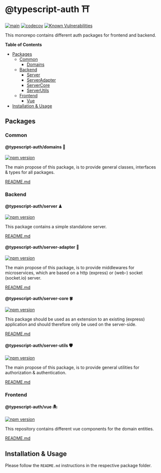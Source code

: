 # @typescript-auth ⛩	

[![main](https://github.com/Tada5hi/typescript-auth/actions/workflows/main.yml/badge.svg)](https://github.com/Tada5hi/typescript-auth/actions/workflows/main.yml)
[![codecov](https://codecov.io/gh/Tada5hi/typescript-auth/branch/master/graph/badge.svg?token=FHE347R1NW)](https://codecov.io/gh/Tada5hi/typescript-auth)
[![Known Vulnerabilities](https://snyk.io/test/github/Tada5hi/typescript-auth/badge.svg)](https://snyk.io/test/github/Tada5hi/typescript-auth)

This monorepo contains different auth packages for frontend and backend.

**Table of Contents**

- [Packages](#Packages)
  - [Common](#common)
    - [Domains](#typescript-authdomains-)
  - [Backend](#backend)
    - [Server](#typescript-authserver-)
    - [ServerAdapter](#typescript-authserver-adapter-)
    - [ServerCore](#typescript-authserver-core-)
    - [ServerUtils](#typescript-authserver-utils-)
  - [Frontend](#frontend)
    - [Vue](#typescript-authvue-)
- [Installation & Usage](#installation--usage)

## Packages

### Common

#### @typescript-auth/domains 🎉
[![npm version](https://badge.fury.io/js/@typescript-auth%2Fdomains.svg)](https://badge.fury.io/js/@typescript-auth%2Fdomains)

The main propose of this package, is to provide general classes, interfaces & types for all packages.

[README.md](https://github.com/Tada5hi/typescript-auth/tree/master/packages/common/domains#README.md)

### Backend

#### @typescript-auth/server ♟
[![npm version](https://badge.fury.io/js/@typescript-auth%2Fserver.svg)](https://badge.fury.io/js/@typescript-auth%2Fserver)

This package contains a simple standalone server.

[README.md](https://github.com/Tada5hi/typescript-auth/tree/master/packages/backend/server#README.md)

#### @typescript-auth/server-adapter 🌉
[![npm version](https://badge.fury.io/js/@typescript-auth%2Fserver-adapter.svg)](https://badge.fury.io/js/@typescript-auth%2Fserver-adapter)

The main propose of this package, is to provide middlewares for microservices, which are based on a http (express) or (web-) socket (socket.io) server.

[README.md](https://github.com/Tada5hi/typescript-auth/tree/master/packages/backend/server-adapter#README.md)

#### @typescript-auth/server-core 🍀
[![npm version](https://badge.fury.io/js/@typescript-auth%2Fserver-core.svg)](https://badge.fury.io/js/@typescript-auth%2Fserver-core)

This package should be used as an extension to an existing (express) application and
should therefore only be used on the server-side.

[README.md](https://github.com/Tada5hi/typescript-auth/tree/master/packages/backend/server-core#README.md)

#### @typescript-auth/server-utils 🛡
[![npm version](https://badge.fury.io/js/@typescript-auth%2Fserver-utils.svg)](https://badge.fury.io/js/@typescript-auth%2Fserver-utils)

The main propose of this package, is to provide general utilities for authorization & authentication.

[README.md](https://github.com/Tada5hi/typescript-auth/tree/master/packages/backend/server-utils#README.md)

### Frontend

#### @typescript-auth/vue 🏝
[![npm version](https://badge.fury.io/js/@typescript-auth%2Fvue.svg)](https://badge.fury.io/js/@typescript-auth%2Fvue)

This repository contains different vue components for the domain entities.

[README.md](https://github.com/Tada5hi/typescript-auth/tree/master/packages/frontend/vue#README.md)

## Installation & Usage
Please follow the `README.md` instructions in the respective package folder.

